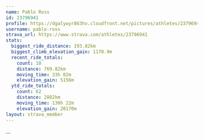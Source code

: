 ```yaml
---
name: Pablo Ross
id: 23796941
profile: https://dgalywyr863hv.cloudfront.net/pictures/athletes/23796941/14615399/1/large.jpg
username: pablo-ross
strava_url: https://www.strava.com/athletes/23796941
stats:
  biggest_ride_distance: 193.82km
  biggest_climb_elevation_gain: 1170.9m
  recent_ride_totals:
    count: 10
    distance: 769.82km
    moving_time: 33h 02m
    elevation_gain: 5156m
  ytd_ride_totals:
    count: 62
    distance: 2802km
    moving_time: 130h 22m
    elevation_gain: 20170m
layout: strava_member
--- 
```

...
